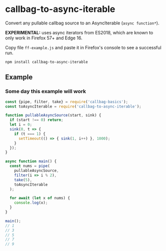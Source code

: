# callbag-to-async-iterable

Convert any pullable callbag source to an AsyncIterable (`async function*`).

**EXPERIMENTAL:** uses async iterators from ES2018, which are known to only work in Firefox 57+ and Edge 16.

Copy file `ff-example.js` and paste it in Firefox's console to see a successful run.

`npm install callbag-to-async-iterable`

## Example

### Some day this example will work

```js
const {pipe, filter, take} = require('callbag-basics');
const toAsyncIterable = require('callbag-to-async-iterable');

function pullableAsyncSource(start, sink) {
  if (start !== 0) return;
  let i = 0;
  sink(0, t => {
    if (t === 1) {
      setTimeout(() => { sink(1, i++) }, 1000);
    }
  });
}

async function main() {
  const nums = pipe(
    pullableAsyncSource,
    filter(i => i % 2),
    take(5),
    toAsyncIterable
  );

  for await (let x of nums) {
    console.log(x);
  }
}

main();
// 1
// 3
// 5
// 7
// 9
```

